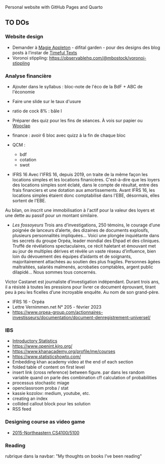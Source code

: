 Personal website with GitHub Pages and Quarto

## TO DOs

### Website design

- Demander à [Magie Appleton](https://maggieappleton.com/) - difital garden - pour des designs des blog posts à l’instar de [Timeful Texts](https://numinous.productions/timeful/)
- Voronoi stippling: https://observablehq.com/@mbostock/voronoi-stippling

### Analyse financière

- Ajouter dans le syllabus : bloc-note de l'éco de la BdF + ABC de l'économie
- Faire une slide sur le taux d'usure
- ratio de cock 8% : bâle I
- Préparer des quiz pour les fins de séances. À vois sur papier ou [Wooclap](https://www.wooclap.com/fr/)
- finance : avoir 6 bloc avec quizz à la fin de chaque bloc
- QCM :

  - bdf
  - cotation
  - swot

- IFRS 16
  Avec l'IFRS 16, depuis 2019, on traite de la même façon les locations simples
  et les locations finanicères. C'est-à-dire que les loyers des locations simples
  sont éclaté, dans le compte de résultat, entre des frais financiers et une
  dotation aux amortissements. Avant IFRS 16, les locations simples étaient donc
  comptabilisé dans l'EBE, désormais, elles sortent de l'EBE.

Au bilan, on inscrit une immobilisation à l'actif pour la valeur des loyers et une
dette au passif pour un montant similaire.

- _Les fossoyeurs_
  Trois ans d’investigations, 250 témoins, le courage d’une poignée de lanceurs
  d’alerte, des dizaines de documents explosifs, plusieurs personnalités impliquées…
  Voici une plongée inquiétante dans les secrets du groupe Orpéa, leader mondial des
  Ehpad et des cliniques. Truffé de révélations spectaculaires, ce récit haletant
  et émouvant met au jour de multiples dérives et révèle un vaste réseau
  d’influence, bien loin du dévouement des équipes d’aidants et de soignants,
  majoritairement attachées au soutien des plus fragiles. Personnes âgées
  maltraitées, salariés malmenés, acrobaties comptables, argent public dilapidé…
  Nous sommes tous concernés.

Victor Castanet est journaliste d’investigation indépendant. Durant trois ans,
il a résisté à toutes les pressions pour livrer ce document éprouvant, tirant
peu à peu les ficelles d’une incroyable enquête. Au nom de son grand-père.

- IFRS 16 - Orpéa
- Lettre Vernimmen.net N° 205 - février 2023
- https://www.orpea-group.com/actionnaires-investisseurs/documentation/document-denregistrement-universel/

### IBS

- [Introductory Statistics](https://openstax.org/details/books/introductory-statistics-2e?Book%20details)
- https://www.openint.kjro.org/
- https://www.khanacademy.org/profile/me/courses
- https://www.statisticshowto.com/
- Embedding khan academy video at the end of each section
- folded table of content on first level
- insert link (cross reference) between figure. par dans les random variable quand on parle des combination cf! calculation of probabilities
- processus stochastic miage
- openclassroom proba / stat
- kassie kozolov: medium, youtube, etc.
- creating an index
- collided callout block pour les solution
- RSS feed

### Designing course as video game

- [2015-Northeastern CS4100/5100](https://mlhommet.wordpress.com/teaching/2015fai/)

### Reading

rubrique dans la navbar: "My thoughts on books I’ve been reading"
